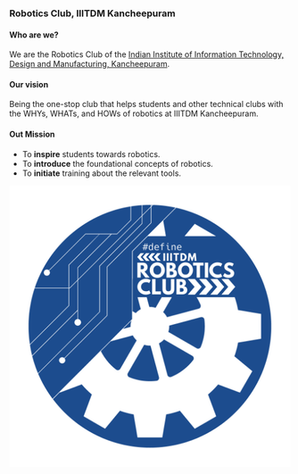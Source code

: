 ### Robotics Club, IIITDM Kancheepuram

#### Who are we?
We are the Robotics Club of the [Indian Institute of Information Technology, Design and Manufacturing, Kancheepuram](https://www.iiitdm.ac.in).

#### Our vision
Being the one-stop club that helps students and other technical clubs with the WHYs, WHATs, and HOWs of robotics at IIITDM Kancheepuram.

#### Out Mission
- To **inspire** students towards robotics.
- To **introduce** the foundational concepts of robotics.
- To **initiate** training about the relevant tools.

![Robotics club logo](./Color.png)
